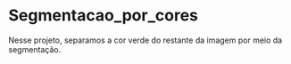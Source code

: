 # Segmentacao_por_cores
Nesse projeto, separamos a cor verde do restante da imagem por meio da segmentação.
